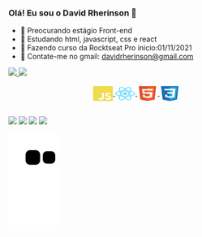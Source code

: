 ### Olá! Eu sou o David Rherinson 👋



- 🔭 Preocurando estágio Front-end
- 🌱 Estudando html, javascript, css e react
- 👯 Fazendo curso da Rocktseat Pro inicio:01/11/2021
- 🤔 Contate-me no gmail: davidrherinson@gmail.com

<div style="display: flex" align="center">
  <a href="https://github.com/DavidRherinson">
  <img height="160em" src="https://github-readme-stats.vercel.app/api?username=DavidRherinson&show_icons=true&theme=dark&include_all_commits=true&count_private=true"/>
  <img height="161em" src="https://github-readme-stats.vercel.app/api/top-langs/?username=DavidRherinson&layout=compact&langs_count=7&theme=dark"/>
</div>

 <div style="display: inline_block" align="center"><br>
  <img align="center" alt="Rafa-Js" height="30" width="40" src="https://raw.githubusercontent.com/devicons/devicon/master/icons/javascript/javascript-plain.svg">
  <img align="center" alt="Rafa-React" height="30" width="40" src="https://raw.githubusercontent.com/devicons/devicon/master/icons/react/react-original.svg">
  <img align="center" alt="Rafa-HTML" height="30" width="40" src="https://raw.githubusercontent.com/devicons/devicon/master/icons/html5/html5-original.svg">
  <img align="center" alt="Rafa-CSS" height="30" width="40" src="https://raw.githubusercontent.com/devicons/devicon/master/icons/css3/css3-original.svg">
</div>

  ##
 
<div> 
   <a href="https://instagram.com/david.rherinson" target="_blank"><img src="https://img.shields.io/badge/-Instagram-%23E4405F?style=for-the-badge&logo=instagram&logoColor=white" target="_blank"></a>
 <a href="https://discord.gg/hXbWYwJAAV" target="_blank"><img src="https://img.shields.io/badge/Discord-7289DA?style=for-the-badge&logo=discord&logoColor=white"      target="_blank"></a> 
  <a href = "mailto:davidrherinson@gmail.com"><img src="https://img.shields.io/badge/-Gmail-%23333?style=for-the-badge&logo=gmail&logoColor=white" target="_blank"></a>
  <a href="#" target="_blank"><img src="https://img.shields.io/badge/-LinkedIn-%230077B5?style=for-the-badge&logo=linkedin&logoColor=white" target="_blank"></a> 
  
  ![Snake animation](https://github.com/rafaballerini/rafaballerini/blob/output/github-contribution-grid-snake.svg)
  
</div>
